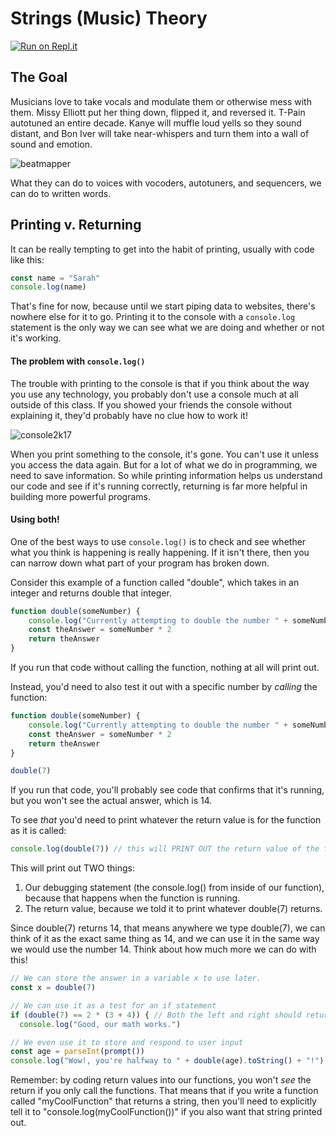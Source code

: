 # Strings (Music) Theory

[![Run on Repl.it](https://repl.it/badge/github/upperlinecode/string-theory-python-methods)](https://repl.it/github/upperlinecode/string-theory-python-methods)

## The Goal

Musicians love to take vocals and modulate them or otherwise mess with them. Missy Elliott put her thing down, flipped it, and reversed it. T-Pain autotuned an entire decade. Kanye will muffle loud yells so they sound distant, and Bon Iver will take near-whispers and turn them into a wall of sound and emotion.

![beatmapper](https://media.giphy.com/media/10ZQLUWJ4HwvS/giphy.gif)

What they can do to voices with vocoders, autotuners, and sequencers, we can do to written words.

## Printing v. Returning

It can be really tempting to get into the habit of printing, usually with code like this:

```javascript
const name = "Sarah"
console.log(name)
```

That's fine for now, because until we start piping data to websites, there's nowhere else for it to go. Printing it to the console with a `console.log` statement is the only way we can see what we are doing and whether or not it's working.

#### The problem with `console.log()`

The trouble with printing to the console is that if you think about the way you use any technology, you probably don't use a console much at all outside of this class. If you showed your friends the console without explaining it, they'd probably have no clue how to work it!

![console2k17](https://media.giphy.com/media/yR4xZagT71AAM/giphy.gif)

When you print something to the console, it's gone. You can't use it unless you access the data again. But for a lot of what we do in programming, we need to save information. So while printing information helps us understand our code and see if it's running correctly, returning is far more helpful in building more powerful programs.

#### Using both!

One of the best ways to use `console.log()` is to check and see whether what you think is happening is really happening. If it isn't there, then you can narrow down what part of your program has broken down.

Consider this example of a function called "double", which takes in an integer and returns double that integer.

```javascript
function double(someNumber) {
    console.log("Currently attempting to double the number " + someNumber.toString())
    const theAnswer = someNumber * 2
    return theAnswer
}
```

If you run that code without calling the function, nothing at all will print out.

Instead, you'd need to also test it out with a specific number by *calling* the function:

```javascript
function double(someNumber) {
    console.log("Currently attempting to double the number " + someNumber.toString())
    const theAnswer = someNumber * 2
    return theAnswer
}

double(7)
```

If you run that code, you'll probably see code that confirms that it's running, but you won't see the actual answer, which is 14.

To see *that* you'd need to print whatever the return value is for the function as it is called:

```javascript
console.log(double(7)) // this will PRINT OUT the return value of the function we just wrote.
```

This will print out TWO things:
1. Our debugging statement (the console.log() from inside of our function), because that happens when the function is running.
2. The return value, because we told it to print whatever double(7) returns.

Since double(7) returns 14, that means anywhere we type double(7), we can think of it as the exact same thing as 14, and we can use it in the same way we would use the number 14. Think about how much more we can do with this!

```javascript
// We can store the answer in a variable x to use later.
const x = double(7)

// We can use it as a test for an if statement
if (double(7) == 2 * (3 + 4)) { // Both the left and right should return the number 14
  console.log("Good, our math works.")

// We even use it to store and respond to user input
const age = parseInt(prompt())
console.log("Wow!, you're halfway to " + double(age).toString() + "!")
```

Remember: by coding return values into our functions, you won't *see* the return if you only call the functions. That means that if you write a function called "myCoolFunction" that returns a string, then you'll need to explicitly tell it to "console.log(myCoolFunction())" if you also want that string printed out.
